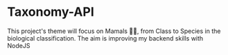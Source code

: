 # Taxonomy-API
This project's theme will focus on Mamals 🐻🐼, from Class to Species in the biological classification. The aim is improving my backend skills with NodeJS
